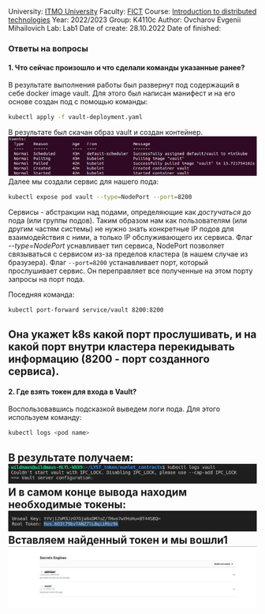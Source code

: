 University: [ITMO University](https://itmo.ru/ru/)
Faculty: [FICT](https://fict.itmo.ru)
Course: [Introduction to distributed technologies](https://github.com/itmo-ict-faculty/introduction-to-distributed-technologies)
Year: 2022/2023
Group: K4110c
Author: Ovcharov Evgenii Mihailovich
Lab: Lab1
Date of create: 28.10.2022
Date of finished: 

### Ответы на вопросы
#### 1. Что сейчас произошло и что сделали команды указанные ранее?
В результате выполнения работы был развернут под содержащий в себе docker image vault. Для этого был написан манифест и на его основе создан под с помощью команды: 
```bash
kubectl apply -f vault-deployment.yaml
``` 
В результате был скачан образ vault и создан контейнер.
![apply results](https://github.com/wildmaus/2022_2023-introduction_to_distributed_technologies-k4110c-ovcharov_e_m/raw/main/lab1/images/apply_res.png)    
Далее мы создали сервис для нашего пода: 
```bash
kubectl expose pod vault --type=NodePort --port=8200
``` 
Сервисы - абстракции над подами, определяющие как _достучаться_ до пода (или группы подов). Таким образом нам как пользователям (или другим частям системы) не нужно знать конкретные IP подов для взаимодействия с ними, а только IP обслуживающего их сервиса. Флаг _--type=NodePort_ уснавливает тип сервиса, NodePort позволяет связываться с сервисом из-за пределов кластера (в нашем случае из бразузера). Флаг ```--port=8200``` устанавливает порт, который прослушивает сервис. Он переправляет все полученные на этом порту запросы на порт пода.    

Поседняя команда: 
```bash
kubectl port-forward service/vault 8200:8200
``` 
Она укажет k8s какой порт прослушивать, и на какой порт внутри кластера перекидывать информацию (8200 - порт созданного сервиса).
---
#### 2. Где взять токен для входа в Vault?
Воспользовавшись подсказкой выведем логи пода. Для этого используем команду:
```bash
kubectl logs <pod name>
```
В результате получаем:
![log command](https://github.com/wildmaus/2022_2023-introduction_to_distributed_technologies-k4110c-ovcharov_e_m/raw/main/lab1/images/log_command.png)
И в самом конце вывода находим необходимые токены:
![token in logs](https://github.com/wildmaus/2022_2023-introduction_to_distributed_technologies-k4110c-ovcharov_e_m/raw/main/lab1/images/token.png)
Вставляем найденный токен и мы вошли1
![inside vault](https://github.com/wildmaus/2022_2023-introduction_to_distributed_technologies-k4110c-ovcharov_e_m/raw/main/lab1/images/vault.png)
---